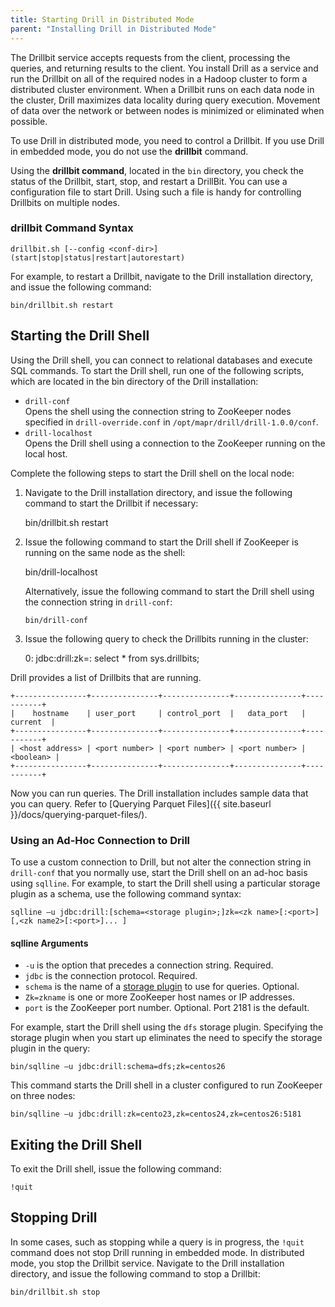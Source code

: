 ```yaml
---
title: Starting Drill in Distributed Mode
parent: "Installing Drill in Distributed Mode"
---
```


The Drillbit service accepts requests from the client, processing the queries, and returning results to the client. You install Drill as a service and run the Drillbit on all of the required nodes in a Hadoop cluster to form a distributed cluster environment. When a Drillbit runs on each data node in the cluster, Drill maximizes data locality during query execution. Movement of data over the network or between nodes is minimized or eliminated when possible.

To use Drill in distributed mode, you need to control a Drillbit. If you use Drill in embedded mode, you do not use the **drillbit** command. 

Using the **drillbit command**, located in the `bin` directory, you check the status of the Drillbit, start, stop, and restart a DrillBit. You can use a configuration file to start Drill. Using such a file is handy for controlling Drillbits on multiple nodes.

### drillbit Command Syntax

    drillbit.sh [--config <conf-dir>] (start|stop|status|restart|autorestart)

For example, to restart a Drillbit, navigate to the Drill installation directory, and issue the following command:

    bin/drillbit.sh restart

## Starting the Drill Shell
Using the Drill shell, you can connect to relational databases and execute SQL commands. To start the Drill shell, run one of the following scripts, which are located in the bin directory of the Drill installation:

* `drill-conf`  
  Opens the shell using the connection string to ZooKeeper nodes specified in `drill-override.conf` in `/opt/mapr/drill/drill-1.0.0/conf`.  
* `drill-localhost`  
  Opens the Drill shell using a connection to the ZooKeeper running on the local host.

Complete the following steps to start the Drill shell on the local node:

  1. Navigate to the Drill installation directory, and issue the following command to start the Drillbit if necessary:
  
        bin/drillbit.sh restart
  2. Issue the following command to start the Drill shell if ZooKeeper is running on the same node as the shell:
  
        bin/drill-localhost
     
     Alternatively, issue the following command to start the Drill shell using the connection string in `drill-conf`:

         bin/drill-conf

  3. Issue the following query to check the Drillbits running in the cluster:
  
        0: jdbc:drill:zk=<zk1host>:<port> select * from sys.drillbits;

Drill provides a list of Drillbits that are running.

    +----------------+---------------+---------------+---------------+-----------+
    |    hostname    | user_port     | control_port  |   data_port   |  current  |
    +----------------+---------------+---------------+---------------+-----------+
    | <host address> | <port number> | <port number> | <port number> | <boolean> |
    +----------------+---------------+---------------+---------------+-----------+

Now you can run queries. The Drill installation includes sample data
that you can query. Refer to [Querying Parquet Files]({{ site.baseurl }}/docs/querying-parquet-files/).

### Using an Ad-Hoc Connection to Drill
To use a custom connection to Drill, but not alter the connection string in `drill-conf` that you normally use, start the Drill shell on an ad-hoc basis using `sqlline`. For example, to start the Drill shell using a particular storage plugin as a schema, use the following command syntax: 

    sqlline –u jdbc:drill:[schema=<storage plugin>;]zk=<zk name>[:<port>][,<zk name2>[:<port>]... ]

#### sqlline Arguments 

* `-u` is the option that precedes a connection string. Required.  
* `jdbc` is the connection protocol. Required.  
* `schema` is the name of a [storage plugin]({{site.baseurl}}/docs/storage-plugin-registration) to use for queries. Optional.  
* `Zk=zkname` is one or more ZooKeeper host names or IP addresses.  
* `port` is the ZooKeeper port number. Optional. Port 2181 is the default.  

For example, start the Drill shell using the `dfs` storage plugin. Specifying the storage plugin when you start up eliminates the need to specify the storage plugin in the query:

    bin/sqlline –u jdbc:drill:schema=dfs;zk=centos26

This command starts the Drill shell in a cluster configured to run ZooKeeper on three nodes:

    bin/sqlline –u jdbc:drill:zk=cento23,zk=centos24,zk=centos26:5181

## Exiting the Drill Shell

To exit the Drill shell, issue the following command:

    !quit

## Stopping Drill

In some cases, such as stopping while a query is in progress, the `!quit` command does not stop Drill running in embedded mode. In distributed mode, you stop the Drillbit service. Navigate to the Drill installation directory, and issue the following command to stop a Drillbit:
  
    bin/drillbit.sh stop
